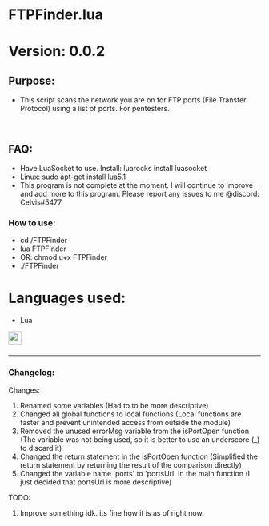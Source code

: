 # FTPFinder.lua
# Version: 0.0.2

## Purpose:

- This script scans the network you are on for FTP ports (File Transfer Protocol) using a list of ports. For pentesters.
<br />

## FAQ:
- Have LuaSocket to use. Install: luarocks install luasocket
- Linux: sudo apt-get install lua5.1
- This program is not complete at the moment. I will continue to improve and add more to this program. Please report any issues to me @discord: Celvis#5477

### How to use:
- cd /FTPFinder
- lua FTPFinder
- OR: chmod u+x FTPFinder
- ./FTPFinder

# Languages used:
- Lua
<img align="left" alt="" width="26px" src="https://upload.wikimedia.org/wikipedia/commons/thumb/c/cf/Lua-Logo.svg/600px-Lua-Logo.svg.png?20150107024942" style="padding-right:10px;" />

<br />
<br />

---

### Changelog:
Changes:
1. Renamed some variables (Had to to be more descriptive)
2. Changed all global functions to local functions (Local functions are faster and prevent unintended access from outside the module)
3. Removed the unused errorMsg variable from the isPortOpen function (The variable was not being used, so it is better to use an underscore (_) to discard it)
4. Changed the return statement in the isPortOpen function (Simplified the return statement by returning the result of the comparison directly)
5. Changed the variable name 'ports' to 'portsUrl' in the main function (I just decided that portsUrl is more descriptive)

TODO:
1. Improve something idk. its fine how it is as of right now.

